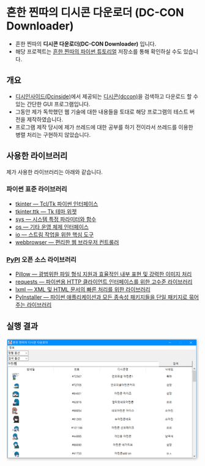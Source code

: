 # 흔한 찐따의 디시콘 다운로더 (DC-CON Downloader)

- 흔한 찐따의 **디시콘 다운로더(DC-CON Downloader)** 입니다.
- 해당 프로젝트는 [흔한 찐따의 파이썬 튜토리얼](https://github.com/iam-jjintta/python-tutorial/tree/main/projects/dccon-downloader) 저장소를 통해 확인하실 수도 있습니다.

## 개요

- [디시인사이드(Dcinside)](https://www.dcinside.com/)에서 제공되는 [디시콘(dccon)](https://dccon.dcinside.com/)을 검색하고 다운로드 할 수 있는 간단한 GUI 프로그램입니다.
- 그동안 제가 독학했던 웹 기술에 대한 내용들을 토대로 해당 프로그램의 테스트 버전을 제작하였습니다.
- 프로그램 제작 당시에 제가 쓰레드에 대한 공부를 하기 전이라서 쓰레드를 이용한 병렬 처리는 구현하지 않았습니다.

## 사용한 라이브러리

제가 사용한 라이브러리는 아래와 같습니다.

### 파이썬 표준 라이브러리

- [tkinter — Tcl/Tk 파이썬 인터페이스](https://docs.python.org/ko/3/library/tkinter.html)
- [tkinter.ttk — Tk 테마 위젯](https://docs.python.org/ko/3/library/tkinter.ttk.html)
- [sys — 시스템 특정 파라미터와 함수](https://docs.python.org/ko/3/library/sys.html)
- [os — 기타 운영 체제 인터페이스](https://docs.python.org/ko/3/library/os.html)
- [io — 스트림 작업을 위한 핵심 도구](https://docs.python.org/ko/3/library/io.html)
- [webbrowser — 편리한 웹 브라우저 컨트롤러](https://docs.python.org/ko/3/library/webbrowser.html)

### [PyPI](https://pypi.org/) 오픈 소스 라이브러리

- [Pillow — 광범위한 파일 형식 지원과 효율적인 내부 표현 및 강력한 이미지 처리](https://pillow.readthedocs.io/en/stable/)
- [requests — 파이썬용 HTTP 클라이언트 인터페이스를 위한 고수준 라이브러리](https://docs.python-requests.org/en/master/)
- [lxml — XML 및 HTML 문서의 빠른 처리를 위한 라이브러리](https://lxml.de/)
- [PyInstaller — 파이썬 애플리케이션과 모든 종속성 패키지들을 단일 패키지로 묶어주는 라이브러리](https://pyinstaller.org/en/stable/)

## 실행 결과

![dccon-downloader](https://raw.githubusercontent.com/iamjjintta-python/dccon-downloader/main/images/3.PNG)
